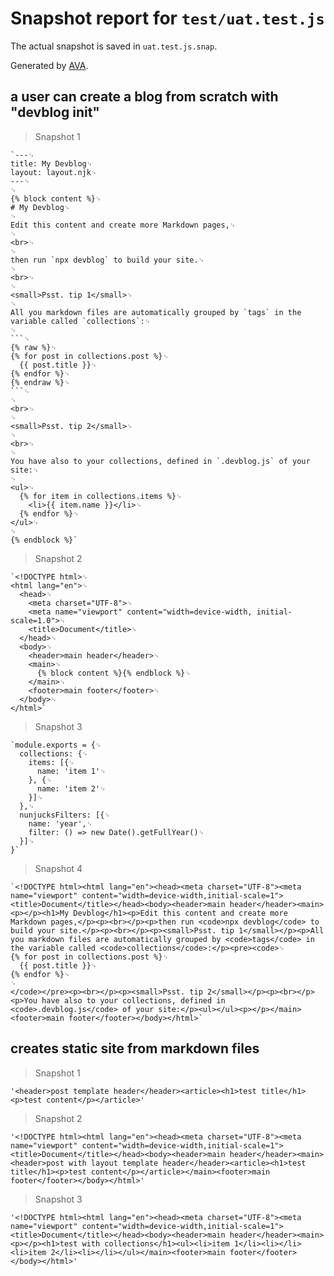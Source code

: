 # Snapshot report for `test/uat.test.js`

The actual snapshot is saved in `uat.test.js.snap`.

Generated by [AVA](https://avajs.dev).

## a user can create a blog from scratch with "devblog init"

> Snapshot 1

    `---␊
    title: My Devblog␊
    layout: layout.njk␊
    ---␊
    ␊
    {% block content %}␊
    # My Devblog␊
    ␊
    Edit this content and create more Markdown pages,␊
    ␊
    <br>␊
    ␊
    then run `npx devblog` to build your site.␊
    ␊
    <br>␊
    ␊
    <small>Psst. tip 1</small>␊
    ␊
    All you markdown files are automatically grouped by `tags` in the variable called `collections`:␊
    ␊
    ```␊
    {% raw %}␊
    {% for post in collections.post %}␊
      {{ post.title }}␊
    {% endfor %}␊
    {% endraw %}␊
    ```␊
    ␊
    <br>␊
    ␊
    <small>Psst. tip 2</small>␊
    ␊
    <br>␊
    ␊
    You have also to your collections, defined in `.devblog.js` of your site:␊
    ␊
    <ul>␊
      {% for item in collections.items %}␊
        <li>{{ item.name }}</li>␊
      {% endfor %}␊
    </ul>␊
    ␊
    {% endblock %}`

> Snapshot 2

    `<!DOCTYPE html>␊
    <html lang="en">␊
      <head>␊
        <meta charset="UTF-8">␊
        <meta name="viewport" content="width=device-width, initial-scale=1.0">␊
        <title>Document</title>␊
      </head>␊
      <body>␊
        <header>main header</header>␊
        <main>␊
          {% block content %}{% endblock %}␊
        </main>␊
        <footer>main footer</footer>␊
      </body>␊
    </html>`

> Snapshot 3

    `module.exports = {␊
      collections: {␊
        items: [{␊
          name: 'item 1'␊
        }, {␊
          name: 'item 2'␊
        }]␊
      },␊
      nunjucksFilters: [{␊
        name: 'year',␊
        filter: () => new Date().getFullYear()␊
      }]␊
    }`

> Snapshot 4

    `<!DOCTYPE html><html lang="en"><head><meta charset="UTF-8"><meta name="viewport" content="width=device-width,initial-scale=1"><title>Document</title></head><body><header>main header</header><main><p></p><h1>My Devblog</h1><p>Edit this content and create more Markdown pages,</p><p><br></p><p>then run <code>npx devblog</code> to build your site.</p><p><br></p><p><small>Psst. tip 1</small></p><p>All you markdown files are automatically grouped by <code>tags</code> in the variable called <code>collections</code>:</p><pre><code>␊
    {% for post in collections.post %}␊
      {{ post.title }}␊
    {% endfor %}␊
    ␊
    </code></pre><p><br></p><p><small>Psst. tip 2</small></p><p><br></p><p>You have also to your collections, defined in <code>.devblog.js</code> of your site:</p><ul></ul><p></p></main><footer>main footer</footer></body></html>`

## creates static site from markdown files

> Snapshot 1

    '<header>post template header</header><article><h1>test title</h1><p>test content</p></article>'

> Snapshot 2

    '<!DOCTYPE html><html lang="en"><head><meta charset="UTF-8"><meta name="viewport" content="width=device-width,initial-scale=1"><title>Document</title></head><body><header>main header</header><main><header>post with layout template header</header><article><h1>test title</h1><p>test content</p></article></main><footer>main footer</footer></body></html>'

> Snapshot 3

    '<!DOCTYPE html><html lang="en"><head><meta charset="UTF-8"><meta name="viewport" content="width=device-width,initial-scale=1"><title>Document</title></head><body><header>main header</header><main><p></p><h1>test with collections</h1><ul><li>item 1</li><li></li><li>item 2</li><li></li></ul></main><footer>main footer</footer></body></html>'
